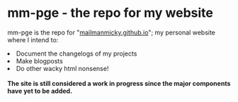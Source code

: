 <h1>mm-pge - the repo for my website</h1>
<p>mm-pge is the repo for "<a href="mailmanmicky.github.io" target="_blank"; text-decoration:none;">mailmanmicky.github.io</a>"; my personal website where I intend to: 
<li> Document the changelogs of my projects </li>
<li> Make blogposts </li>
<li> Do other wacky html nonsense! </li>
<br>
<strong>The site is still considered a work in progress since the major components have yet to be added.</strong></p>
